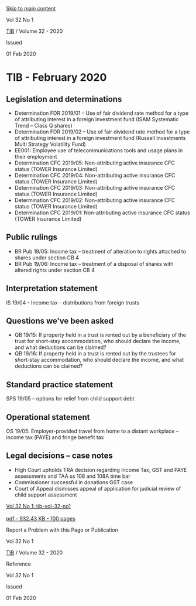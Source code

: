 [Skip to main content](#main-content-tt)

Vol 32 No 1

[TIB](/publications#f-ttTypeFacet=TIB%7CVolume%2034%20-%202022,TIB%7CVolume%2033%20-%202021,TIB%7CVolume%2032%20-%202020,TIB%7CVolume%2031%20-%202019,TIB%7CVolume%2030%20-%202018,TIB%7CVolume%2029%20-%202017,TIB%7CVolume%2028%20-%202016,TIB%7CVolume%2027%20-%202015,TIB%7CVolume%2026%20-%202014,TIB%7CVolume%2025%20-%202013,TIB%7CVolume%2024%20-%202012,TIB%7CVolume%2023%20-%202011,TIB%7CVolume%2022%20-%202010,TIB%7CVolume%2021%20-%202009,TIB%7CVolume%2020%20-%202008,TIB%7CVolume%2019%20-%202007,TIB%7CVolume%2018%20-%202006,TIB%7CVolume%2017%20-%202005,TIB%7CVolume%2016%20-%202004,TIB%7CVolume%2015%20-%202003,TIB%7CVolume%2014%20-%202002,TIB%7CVolume%2013%20-%202001,TIB%7CVolume%2012%20-%202000,TIB%7CVolume%2011%20-%201999,TIB%7CVolume%2010%20-%201998,TIB%7CVolume%2009%20-%201997,TIB%7CVolume%2008%20-%201996,TIB%7CVolume%2007%20-%201995-1996,TIB%7CVolume%2006%20-%201994-1995,TIB%7CVolume%2005%20-%201993-1994,TIB%7CVolume%2004%20-%201992-1993,TIB%7CVolume%2003%20-%201991-1992,TIB%7CVolume%2002%20-%201990-1991,TIB%7CVolume%2001%20-%201989-1990,TIB%7CVolume%2036%20-%202024,TIB%7CVolume%2035%20-%202023&sort=%40irscttissuedatetime%20descending&numberOfResults=25)
 / Volume 32 - 2020

Issued

01 Feb 2020

TIB - February 2020
===================

Legislation and determinations
------------------------------

*   Determination FDR 2019/01 - Use of fair dividend rate method for a type of attributing interest in a foreign investment fund (ISAM Systematic Trend – Class Q shares)
*   Determination FDR 2019/02 – Use of fair dividend rate method for a type of attributing interest in a foreign investment fund (Russell Investments Multi Strategy Volatility Fund)
*   EE001: Employee use of telecommunications tools and usage plans in their employment
*   Determination CFC 2019/05: Non-attributing active insurance CFC status (TOWER Insurance Limited)
*   Determination CFC 2019/04: Non-attributing active insurance CFC status (TOWER Insurance Limited)
*   Determination CFC 2019/03: Non-attributing active insurance CFC status (TOWER Insurance Limited)
*   Determination CFC 2019/02: Non-attributing active insurance CFC status (TOWER Insurance Limited)
*   Determination CFC 2019/01: Non-attributing active insurance CFC status (TOWER Insurance Limited)

Public rulings
--------------

*   BR Pub 19/05: Income tax – treatment of alteration to rights attached to shares under section CB 4
*   BR Pub 19/06: Income tax – treatment of a disposal of shares with altered rights under section CB 4

Interpretation statement
------------------------

IS 19/04 - Income tax - distributions from foreign trusts

Questions we’ve been asked
--------------------------

*   QB 19/15: If property held in a trust is rented out by a beneficiary of the trust for short-stay accommodation, who should declare the income, and what deductions can be claimed?
*   QB 19/16: If property held in a trust is rented out by the trustees for short-stay accommodation, who should declare the income, and what deductions can be claimed?

Standard practice statement
---------------------------

SPS 19/05 – options for relief from child support debt

Operational statement
---------------------

OS 19/05: Employer-provided travel from home to a distant workplace – income tax (PAYE) and fringe benefit tax

Legal decisions – case notes
----------------------------

*   High Court upholds TRA decision regarding Income Tax, GST and PAYE assessments and TAA ss 108 and 108A time bar
*   Commissioner successful in donations GST case
*   Court of Appeal dismisses appeal of application for judicial review of child support assessment

[Vol 32 No 1: tib-vol-32-no1\
\
pdf \- 932.43 KB \- 100 pages](/-/media/project/ir/tt/pdfs/tib/volume-32---2020/tib-vol-32-no1.pdf?modified=20200329215506&modified=20200329215506 "Vol 32 No 1: TIB - February 2020")

Report a Problem with this Page or Publication

Vol 32 No 1

[TIB](/publications#f-ttTypeFacet=TIB%7CVolume%2034%20-%202022,TIB%7CVolume%2033%20-%202021,TIB%7CVolume%2032%20-%202020,TIB%7CVolume%2031%20-%202019,TIB%7CVolume%2030%20-%202018,TIB%7CVolume%2029%20-%202017,TIB%7CVolume%2028%20-%202016,TIB%7CVolume%2027%20-%202015,TIB%7CVolume%2026%20-%202014,TIB%7CVolume%2025%20-%202013,TIB%7CVolume%2024%20-%202012,TIB%7CVolume%2023%20-%202011,TIB%7CVolume%2022%20-%202010,TIB%7CVolume%2021%20-%202009,TIB%7CVolume%2020%20-%202008,TIB%7CVolume%2019%20-%202007,TIB%7CVolume%2018%20-%202006,TIB%7CVolume%2017%20-%202005,TIB%7CVolume%2016%20-%202004,TIB%7CVolume%2015%20-%202003,TIB%7CVolume%2014%20-%202002,TIB%7CVolume%2013%20-%202001,TIB%7CVolume%2012%20-%202000,TIB%7CVolume%2011%20-%201999,TIB%7CVolume%2010%20-%201998,TIB%7CVolume%2009%20-%201997,TIB%7CVolume%2008%20-%201996,TIB%7CVolume%2007%20-%201995-1996,TIB%7CVolume%2006%20-%201994-1995,TIB%7CVolume%2005%20-%201993-1994,TIB%7CVolume%2004%20-%201992-1993,TIB%7CVolume%2003%20-%201991-1992,TIB%7CVolume%2002%20-%201990-1991,TIB%7CVolume%2001%20-%201989-1990,TIB%7CVolume%2036%20-%202024,TIB%7CVolume%2035%20-%202023&sort=%40irscttissuedatetime%20descending&numberOfResults=25)
 / Volume 32 - 2020

Reference

Vol 32 No 1

Issued

01 Feb 2020